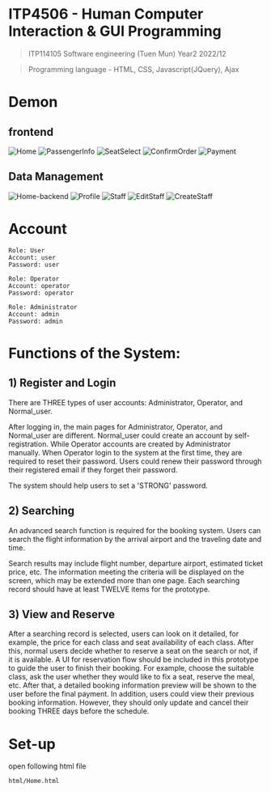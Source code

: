 # ITP4506 - Human Computer Interaction & GUI Programming
> ITP114105 Software engineering (Tuen Mun) Year2 2022/12

> Programming language - HTML, CSS, Javascript(JQuery), Ajax

# Demon
## frontend
![Home](https://github.com/TonnyWong1052/ITP4506/blob/main/demon/Home.png)
![PassengerInfo](https://github.com/TonnyWong1052/ITP4506/blob/main/demon/PassengerInfo.png)
![SeatSelect](https://github.com/TonnyWong1052/ITP4506/blob/main/demon/SeatSelect.png)
![ConfirmOrder](https://github.com/TonnyWong1052/ITP4506/blob/main/demon/ConfirmOrder.png)
![Payment](https://github.com/TonnyWong1052/ITP4506/blob/main/demon/payment.png)

## Data Management
![Home-backend](https://github.com/TonnyWong1052/ITP4506/blob/main/demon/backend-home.png)
![Profile](https://github.com/TonnyWong1052/ITP4506/blob/main/demon/profile.png)
![Staff](https://github.com/TonnyWong1052/ITP4506/blob/main/demon/Staff.png)
![EditStaff](https://github.com/TonnyWong1052/ITP4506/blob/main/demon/EditStaff.png)
![CreateStaff](https://github.com/TonnyWong1052/ITP4506/blob/main/demon/createStaff.png)

# Account
```
Role: User 
Account: user
Password: user
```

```
Role: Operator 
Account: operator
Password: operator
```

```
Role: Administrator 
Account: admin
Password: admin
```


# Functions of the System:
## 1) Register and Login
There are THREE types of user accounts: Administrator, Operator, and Normal_user.

After logging in, the main pages for Administrator, Operator, and Normal_user are different.
Normal_user could create an account by self-registration. While Operator accounts are created by Administrator manually. When Operator login to the system at the first time, they are required to reset their password. Users could renew their password through their registered email if they forget their password.

The system should help users to set a 'STRONG' password.

## 2) Searching
An advanced search function is required for the booking system. Users can search the flight information by the arrival airport and the traveling date and time.

Search results may include flight number, departure airport, estimated ticket price, etc. The information meeting the criteria will be displayed on the screen, which may be extended more than one page. Each searching record should have at least TWELVE items for the prototype.

## 3) View and Reserve
After a searching record is selected, users can look on it detailed, for example, the price for each class and seat availability of each class. After this, normal users decide whether to reserve a seat on the search or not, if it is available. A UI for reservation flow should be included in this prototype to guide the user to finish their booking. For example, choose the suitable class, ask the user whether they would like to fix a seat, reserve the meal, etc.
After that, a detailed booking information preview will be shown to the user before the final payment. In addition, users could view their previous booking information. However, they should only update and cancel their booking THREE days before the schedule.

# Set-up
open following html file
```
html/Home.html
```
